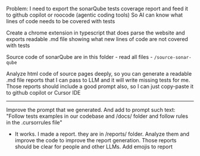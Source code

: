 Problem: I need to export the sonarQube tests coverage report and feed it to github copilot or roocode (agentic coding tools)
So AI can know what lines of code needs to be covered with tests

Create a chrome extension in typescript that does parse the website and exports readable .md file showing what new lines of code are not covered with tests

Source code of sonarQube are in this folder - read all files - `/source-sonar-qube`

Analyze html code of source pages deeply, so you can generate a readable .md file reports that I can pass to LLM and it will write missing tests for me. Those reports should include a good prompt also, so I can just copy-paste it to github copilot or Cursor IDE

-----
Improve the prompt that we generated. And add to prompt such text:
"Follow tests examples in our codebase and /docs/ folder and follow rules in the .cursorrules file"

- It works. I made a report. they are in /reports/ folder. Analyze them and improve the code to improve the report generation. Those reports should be clear for people and other LLMs. Add emojis to report